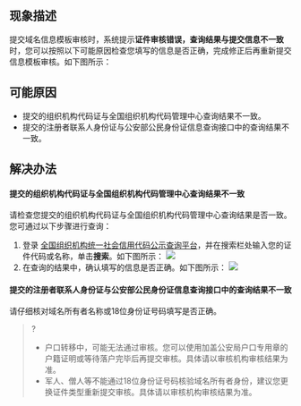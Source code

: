 ## 现象描述
提交域名信息模板审核时，系统提示**证件审核错误，查询结果与提交信息不一致**时，您可以按照以下可能原因检查您填写的信息是否正确，完成修正后再重新提交信息模板审核。如下图所示：

## 可能原因
- 提交的组织机构代码证与全国组织机构代码管理中心查询结果不一致。
- 提交的注册者联系人身份证与公安部公民身份证信息查询接口中的查询结果不一致。

## 解决办法
#### 提交的组织机构代码证与全国组织机构代码管理中心查询结果不一致
请检查您提交的组织机构代码证与全国组织机构代码管理中心查询结果是否一致。您可通过以下步骤进行查询：
1. 登录 [全国组织机构统一社会信用代码公示查询平台](https://www.cods.org.cn/)，并在搜索栏处输入您的证件代码或名称，单击**搜索**。如下图所示：
![](https://qcloudimg.tencent-cloud.cn/raw/30c6b828c728d451b4d2738055fe119b.png)
2. 在查询的结果中，确认填写的信息是否正确。如下图所示：
![](https://qcloudimg.tencent-cloud.cn/raw/9edda58af42706b05e736d5b76b36cc9.png)

#### 提交的注册者联系人身份证与公安部公民身份证信息查询接口中的查询结果不一致
请仔细核对域名所有者名称或18位身份证号码填写是否正确。
>?
>- 户口转移中，可能无法通过审核。您可以使用加盖公安局户口专用章的户籍证明或等待落户完毕后再提交审核。具体请以审核机构审核结果为准。
>- 军人、僧人等不能通过18位身份证号码核验域名所有者身份，建议您更换证件类型重新提交审核。具体请以审核机构审核结果为准。
